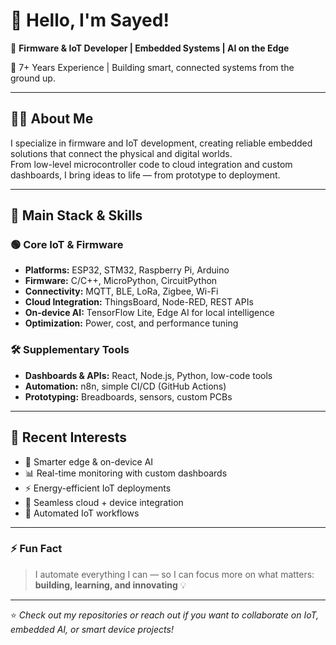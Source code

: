 # 👋 Hello, I'm Sayed! 

🚀 **Firmware & IoT Developer | Embedded Systems | AI on the Edge**

🔧 7+ Years Experience | Building smart, connected systems from the ground up.

---

## 👨‍💻 About Me

I specialize in firmware and IoT development, creating reliable embedded solutions that connect the physical and digital worlds.  
From low-level microcontroller code to cloud integration and custom dashboards, I bring ideas to life — from prototype to deployment.

---

## 🧠 Main Stack & Skills

### 🟢 Core IoT & Firmware

- **Platforms:** ESP32, STM32, Raspberry Pi, Arduino
- **Firmware:** C/C++, MicroPython, CircuitPython
- **Connectivity:** MQTT, BLE, LoRa, Zigbee, Wi-Fi
- **Cloud Integration:** ThingsBoard, Node-RED, REST APIs
- **On-device AI:** TensorFlow Lite, Edge AI for local intelligence
- **Optimization:** Power, cost, and performance tuning

### 🛠 Supplementary Tools

- **Dashboards & APIs:** React, Node.js, Python, low-code tools
- **Automation:** n8n, simple CI/CD (GitHub Actions)
- **Prototyping:** Breadboards, sensors, custom PCBs

---

## 🧩 Recent Interests

- 🧠 Smarter edge & on-device AI  
- 📊 Real-time monitoring with custom dashboards  
- ⚡ Energy-efficient IoT deployments  
- 🔗 Seamless cloud + device integration  
- 🔁 Automated IoT workflows

---

### ⚡ Fun Fact

> I automate everything I can — so I can focus more on what matters: **building, learning, and innovating** 💡

---

⭐️ *Check out my repositories or reach out if you want to collaborate on IoT, embedded AI, or smart device projects!*
